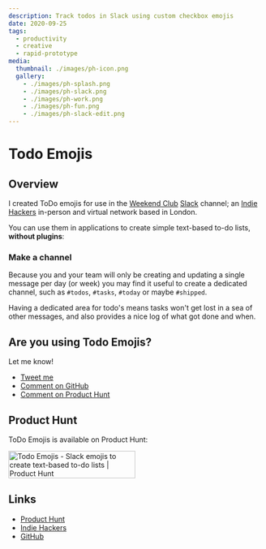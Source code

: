 ```yaml
---
description: Track todos in Slack using custom checkbox emojis
date: 2020-09-25
tags:
  - productivity
  - creative
  - rapid-prototype
media:
  thumbnail: ./images/ph-icon.png
  gallery:
    - ./images/ph-splash.png
    - ./images/ph-slack.png
    - ./images/ph-work.png
    - ./images/ph-fun.png
    - ./images/ph-slack-edit.png
---
```


# Todo Emojis

## Overview

I created ToDo emojis for use in the [Weekend Club](https://twitter.com/weekendclubldn) [Slack](https://slack.com) channel; an [Indie Hackers](https://indiehackers.com) in-person and virtual network based in London.

You can use them in applications to create simple text-based to-do lists, **without plugins**:

### Make a channel

Because you and your team will only be creating and updating a single message per day (or week) you may find it useful to create a dedicated channel, such as `#todos`, `#tasks`, `#today` or maybe `#shipped`.

Having a dedicated area for todo's means tasks won't get lost in a sea of other messages, and also provides a nice log of what got done and when.

## Are you using Todo Emojis?

Let me know!

- [Tweet me](https://twitter.com/dave_stewart)
- [Comment on GitHub](https://github.com/davestewart/todo-emojis/issues/1)
- [Comment on Product Hunt](https://www.producthunt.com/posts/todo-emojis)

## Product Hunt

ToDo Emojis is available on Product Hunt:

<a href="https://www.producthunt.com/posts/todo-emojis?utm_source=badge-featured&utm_medium=badge&utm_souce=badge-todo-emojis" target="_blank"><img src="https://api.producthunt.com/widgets/embed-image/v1/featured.svg?post_id=268429&theme=light" alt="Todo Emojis - Slack emojis to create text-based to-do lists | Product Hunt" style="width: 250px; height: 54px;" width="250" height="54" /></a>


## Links

- [Product Hunt](https://www.producthunt.com/posts/todo-emojis)
- [Indie Hackers](https://www.indiehackers.com/product/todo-emojis)
- [GitHub](https://github.com/davestewart/todo-emojis)
